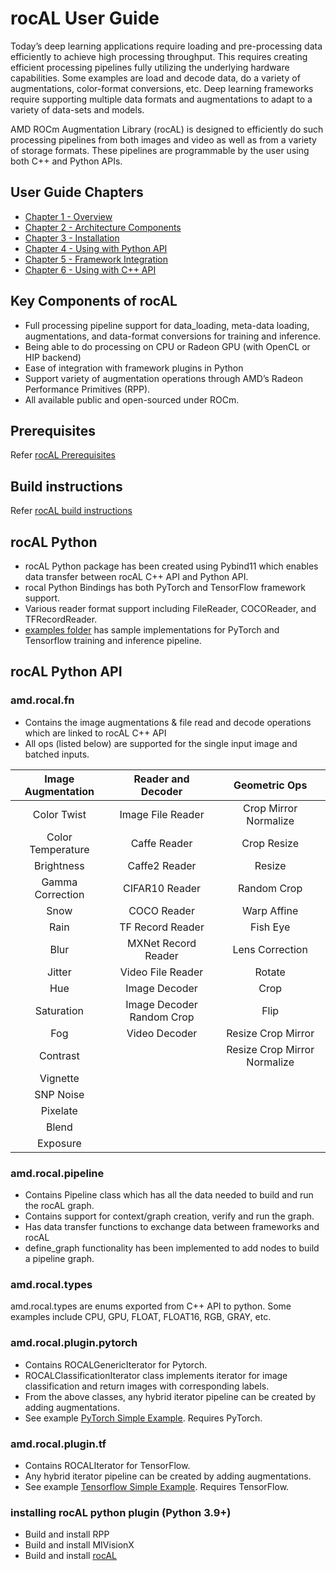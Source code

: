 # rocAL User Guide

Today’s deep learning applications require loading and pre-processing data efficiently to achieve high processing throughput.  This requires creating efficient processing pipelines fully utilizing the underlying hardware capabilities. Some examples are load and decode data, do a variety of augmentations, color-format conversions, etc.
Deep learning frameworks require supporting multiple data formats and augmentations to adapt to a variety of data-sets and models.

AMD ROCm Augmentation Library (rocAL) is designed to efficiently do such processing pipelines from both images and video as well as from a variety of storage formats.
These pipelines are programmable by the user using both C++ and Python APIs.

## User Guide Chapters
* [Chapter 1 - Overview](user_guide/ch1.md)
* [Chapter 2 - Architecture Components](user_guide/ch2.md)
* [Chapter 3 - Installation](user_guide/ch3.md)
* [Chapter 4 - Using with Python API](user_guide/ch4.md)
* [Chapter 5 - Framework Integration](user_guide/ch5.md)
* [Chapter 6 - Using with C++ API](user_guide/ch6.md)

## Key Components of rocAL

* Full processing pipeline support for data_loading, meta-data loading, augmentations, and data-format conversions for training and inference.
* Being able to do processing on CPU or Radeon GPU (with OpenCL or HIP backend)
* Ease of integration with framework plugins in Python
* Support variety of augmentation operations through AMD’s Radeon Performance Primitives (RPP).
* All available public and open-sourced under ROCm.

## Prerequisites

Refer [rocAL Prerequisites](https://github.com/ROCm/rocAL#prerequisites)

## Build instructions

Refer [rocAL build instructions](https://github.com/ROCm/rocAL#build-instructions)

## rocAL Python

* rocAL Python package has been created using Pybind11 which enables data transfer between rocAL C++ API and Python API.
* rocal Python Bindings has both PyTorch and TensorFlow framework support.
* Various reader format support including FileReader, COCOReader, and TFRecordReader.
* [examples folder](https://github.com/ROCm/rocAL/docs/exmaples) has sample implementations for PyTorch and Tensorflow training and inference pipeline.

## rocAL Python API

### amd.rocal.fn

* Contains the image augmentations & file read and decode operations which are linked to rocAL C++ API
* All ops (listed below) are supported for the single input image and batched inputs.

| Image Augmentation |   Reader and Decoder      |        Geometric Ops         |
| :----------------: | :-----------------------: | :--------------------------: |
|    Color Twist     |   Image File Reader       |     Crop Mirror Normalize    |
| Color Temperature  |      Caffe Reader         |          Crop Resize         |
|     Brightness     |      Caffe2 Reader        |            Resize            |
|  Gamma Correction  |      CIFAR10 Reader       |          Random Crop         |
|        Snow        |       COCO Reader         |         Warp Affine          |
|        Rain        |     TF Record Reader      |           Fish Eye           |
|        Blur        |   MXNet Record Reader     |        Lens Correction       |
|       Jitter       |    Video File Reader      |           Rotate             |
|        Hue         |     Image Decoder         |            Crop              |
|     Saturation     | Image Decoder Random Crop |            Flip              |
|        Fog         |      Video Decoder        |    Resize Crop Mirror        |
|      Contrast      |                           | Resize Crop Mirror Normalize |
|      Vignette      |                           |                              |
|     SNP Noise      |                           |                              |
|      Pixelate      |                           |                              |
|       Blend        |                           |                              |
|      Exposure      |                           |                              |

### amd.rocal.pipeline

* Contains Pipeline class which has all the data needed to build and run the rocAL graph.
* Contains support for context/graph creation, verify and run the graph.
* Has data transfer functions to exchange data between frameworks and rocAL
* define_graph functionality has been implemented to add nodes to build a pipeline graph.

### amd.rocal.types

amd.rocal.types are enums exported from C++ API to python. Some examples include CPU, GPU, FLOAT, FLOAT16, RGB, GRAY, etc.

### amd.rocal.plugin.pytorch

* Contains ROCALGenericIterator for Pytorch.
* ROCALClassificationIterator class implements iterator for image classification and return images with corresponding labels.
* From the above classes, any hybrid iterator pipeline can be created by adding augmentations.
* See example [PyTorch Simple Example](./examples/pytorch/). Requires PyTorch.

### amd.rocal.plugin.tf

* Contains ROCALIterator for TensorFlow.
* Any hybrid iterator pipeline can be created by adding augmentations.
* See example [Tensorflow Simple Example](./examples/tf/). Requires TensorFlow.

### installing rocAL python plugin (Python 3.9+)

* Build and install RPP
* Build and install MIVisionX
* Build and install [rocAL](https://github.com/ROCm/rocAL/)


